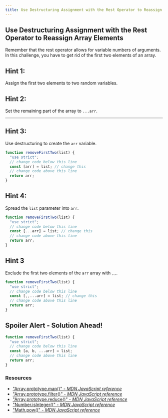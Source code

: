 ```yaml
---
title: Use Destructuring Assignment with the Rest Operator to Reassign Array Elements
---
```

## Use Destructuring Assignment with the Rest Operator to Reassign Array Elements
<!-- The article goes here, in GitHub-flavored Markdown. Feel free to add YouTube videos, images, and CodePen/JSBin embeds  -->
Remember that the rest operator allows for variable numbers of arguments. In this challenge, you have to get rid of the first two elements of an array.

## Hint 1: 

Assign the first two elements to two random variables.

## Hint 2:

Set the remaining part of the array to `...arr`.

---
## Hint 3:

Use destructuring to create the `arr` variable.

```javascript
function removeFirstTwo(list) {
  "use strict";
  // change code below this line
  const [arr] = list; // change this
  // change code above this line
  return arr;
}
```

## Hint 4:

Spread the `list` parameter into `arr`.

```javascript
function removeFirstTwo(list) {
  "use strict";
  // change code below this line
  const [...arr] = list; // change this
  // change code above this line
  return arr;
}
```

## Hint 3 

Exclude the first two elements of the `arr` array with `,,`.

```javascript
function removeFirstTwo(list) {
  "use strict";
  // change code below this line
  const [,,...arr] = list; // change this
  // change code above this line
  return arr;
}
```

## Spoiler Alert - Solution Ahead!

```javascript
function removeFirstTwo(list) {
  "use strict";
  // change code below this line
  const [a, b, ...arr] = list; 
  // change code above this line
  return arr;
}
```

### Resources

- ["Array.prototype.map()" - *MDN JavaScript reference*](https://developer.mozilla.org/en-US/docs/Web/JavaScript/Reference/Global_Objects/Array/map)
- ["Array.prototype.filter()" - *MDN JavaScript reference*](https://developer.mozilla.org/en-US/docs/Web/JavaScript/Reference/Global_Objects/Array/filter)
- ["Array.prototype.reduce()" - *MDN JavaScript reference*](https://developer.mozilla.org/en-US/docs/Web/JavaScript/Reference/Global_Objects/Array/Reduce)
- ["Number.isInteger()" - *MDN JavaScript reference*](https://developer.mozilla.org/en-US/docs/Web/JavaScript/Reference/Global_Objects/Number/isInteger)
- ["Math.pow()" - *MDN JavaScript reference*](https://developer.mozilla.org/en-US/docs/Web/JavaScript/Reference/Global_Objects/Math/pow)

<!--stackedit_data:
eyJoaXN0b3J5IjpbLTEyMDEwMzk5OTMsLTc4NDI2NDEzNiwtMz
k2MzEwNjc4LDE5NDcwMTk1MzcsMTYxNTk1MjEwMSwyMTE3MTc3
OTA4LC0xMjAzMTUxMjk5LC05NDg3NzQ1ODAsLTgxOTU5ODA4NS
wyMjk3MzQ2NzAsLTExMjMxOTE4NiwxOTczNDc4MTU3LC0xODU0
ODU5MjUzLDUxNDYzMTQwOSwtMTc0ODY3OTkyMywxMDE5MzgyOT
I1LC05ODk4MTk2NDcsLTE1MzExMDgzMjksLTExMTg5Nzk4NTIs
MTQ2NjcwMTU3NF19
-->